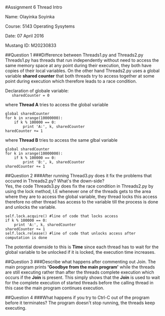 #Assignment 6 Thread Intro

Name: Olayinka Soyinka 

Course: 5143 Operating Sysytems 

Date: 07 April 2016

Mustang ID: M20230833

##Question 1
###Difference between Threads1.py and Threads2.py  
Threads1.py has threads that run independently without need to access the same memory space at any point during their execution,
they both have copies of their local variables. On the other hand Threads2.py uses a global variable **shared counter** that
both threads try to access together at some point during execution which therefore leads to a race condition.  

Declaration of globale variable:  
````    sharedCounter = 0 ````
    
where **Thread A** tries to access the global variable  
```  
global sharedCounter  
for k in xrange(10000000):  
    if k % 100000 == 0:    
        print 'A:', k, sharedCounter    
haredCounter += 1
```
where **Thread B** tries to access the same glbal variable  
```
global sharedCounter
for k in xrange(10000000):
    if k % 100000 == 0:
        print 'B:', k, sharedCounter
sharedCounter += 1
```
##Question 2
###After running Thread3.py does it fix the problems that occured in Threads2.py? What's the down-side?  
Yes, the code Threads3.py does fix the race condition in Threads2.py by using the lock method, I.E whenever one of the threads
gets to the area where they are to access the global variable, they thread locks this access therefore no other thread has access
to the variable till the process is done and unlocks the variable.

``` 
self.lock.acquire() #line of code that locks access
if k % 100000 == 0:
    print 'A:', k, sharedCounter
sharedCounter += 1
self.lock.release() #line of code that unlocks access after computation is done
``` 
The potential downside to this is **Time** since each thread has to wait for the global variable to be unlocked if it is locked,
the execution time increases.

##Question 3
###Describe what happens after commenting out Join.
The main program prints **'Goodbye from the main program'** while the threads are still executing rather than after the threads
complete execution which occurs if the **Join** is present. This simply shows that the **Join** is used to wait for the complete 
execution of started threads before the calling thread in this case the main program continues execution.

##Question 4
###What happens if you try to Ctrl-C out of the program before it terminates?
The program doesn't stop running, the threads keep executing.
